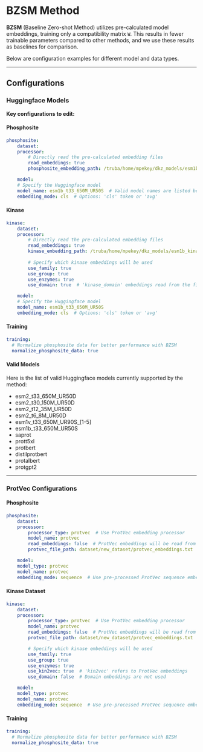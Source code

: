 # BZSM Method

**BZSM** (Baseline Zero-shot Method) utilizes pre-calculated model embeddings, training only a compatibility matrix `W`. This results in fewer trainable parameters compared to other methods, and we use these results as baselines for comparison.

Below are configuration examples for different model and data types.

---

## Configurations

### Huggingface Models

**Key configurations to edit:**

#### Phosphosite

```yaml
phosphosite:
    dataset:
    processor:
        # Directly read the pre-calculated embedding files
        read_embeddings: true
        phosphosite_embedding_path: /truba/home/mpekey/dkz_models/esm1b_phosphosite.pt

    model:
    # Specify the Huggingface model
    model_name: esm1b_t33_650M_UR50S  # Valid model names are listed below
    embedding_mode: cls  # Options: 'cls' token or 'avg'
```

#### Kinase

```yaml
kinase:
    dataset:
    processor:
        # Directly read the pre-calculated embedding files
        read_embeddings: true
        kinase_embedding_path: /truba/home/mpekey/dkz_models/esm1b_kinase.pt
        
        # Specify which kinase embeddings will be used
        use_family: true
        use_group: true
        use_enzymes: true
        use_domain: true  # 'kinase_domain' embeddings read from the file

    model:
    # Specify the Huggingface model
    model_name: esm1b_t33_650M_UR50S
    embedding_mode: cls  # Options: 'cls' token or 'avg'
```

#### Training

```yaml
training:
  # Normalize phosphosite data for better performance with BZSM
  normalize_phosphosite_data: true
```

#### Valid Models

Here is the list of valid Huggingface models currently supported by the method:

- esm2_t33_650M_UR50D
- esm2_t30_150M_UR50D
- esm2_t12_35M_UR50D
- esm2_t6_8M_UR50D
- esm1v_t33_650M_UR90S_[1-5]
- esm1b_t33_650M_UR50S
- saprot
- prott5xl
- protbert
- distilprotbert
- protalbert
- protgpt2

---

### ProtVec Configurations

#### Phosphosite

```yaml
phosphosite:
    dataset:
    processor:
        processor_type: protvec  # Use ProtVec embedding processor
        model_name: protvec
        read_embeddings: false  # ProtVec embeddings will be read from a file
        protvec_file_path: dataset/new_dataset/protvec_embeddings.txt

    model:
    model_type: protvec
    model_name: protvec
    embedding_mode: sequence  # Use pre-processed ProtVec sequence embeddings
```

#### Kinase Dataset

```yaml
kinase:
    dataset:
    processor:
        processor_type: protvec  # Use ProtVec embedding processor
        model_name: protvec
        read_embeddings: false  # ProtVec embeddings will be read from a file
        protvec_file_path: dataset/new_dataset/protvec_embeddings.txt

        # Specify which kinase embeddings will be used
        use_family: true
        use_group: true
        use_enzymes: true
        use_kin2vec: true  # 'kin2vec' refers to ProtVec embeddings
        use_domain: false  # Domain embeddings are not used

    model:
    model_type: protvec
    model_name: protvec
    embedding_mode: sequence  # Use pre-processed ProtVec sequence embeddings
```

#### Training

```yaml
training:
  # Normalize phosphosite data for better performance with BZSM
  normalize_phosphosite_data: true
```
